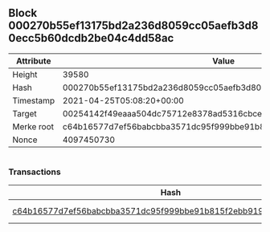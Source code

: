 ## Block 000270b55ef13175bd2a236d8059cc05aefb3d80ecc5b60dcdb2be04c4dd58ac

Attribute | Value
--- | ---
Height | 39580
Hash | 000270b55ef13175bd2a236d8059cc05aefb3d80ecc5b60dcdb2be04c4dd58ac
Timestamp | 2021-04-25T05:08:20+00:00
Target | 00254142f49eaaa504dc75712e8378ad5316cbcead634704b3734b6271167cc4
Merke root | c64b16577d7ef56babcbba3571dc95f999bbe91b815f2ebb91998cc3b86419c3
Nonce | 4097450730

```

```

### Transactions

Hash | Amount
--- | ---
[c64b16577d7ef56babcbba3571dc95f999bbe91b815f2ebb91998cc3b86419c3](c64b16577d7ef56babcbba3571dc95f999bbe91b815f2ebb91998cc3b86419c3.md) | 10.00000000 SKEPTI 
